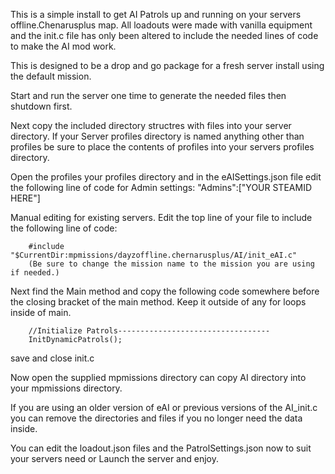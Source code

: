 This is a simple install to get AI Patrols up and running on your servers offline.Chenarusplus map.
All loadouts were made with vanilla equipment and the init.c file has only been altered to include 
the needed lines of code to make the AI mod work.

This is designed to be a drop and go package for a fresh server install using the default mission.

Start and run the server one time to generate the needed files then shutdown first.

Next copy the included directory structres with files into your server directory. 
If your Server profiles directory is named anything other than profiles be sure to
place the contents of profiles into your servers profiles directory.

Open the profiles your profiles directory and in the eAISettings.json file edit the following line of
code for Admin settings:
		"Admins":["YOUR STEAMID HERE"]

Manual editing for existing servers.
Edit the top line of your file to include the following line of code:

		#include "$CurrentDir:mpmissions/dayzoffline.chernarusplus/AI/init_eAI.c"
		(Be sure to change the mission name to the mission you are using if needed.)

Next find the Main method and copy the following code somewhere before the closing bracket
 of the main method. Keep it outside of any for loops inside of main.
 
		//Initialize Patrols----------------------------------
		InitDynamicPatrols();		

save and close init.c

 Now open the supplied mpmissions directory can copy AI directory into your mpmissions directory.
 
 If you are using an older version of eAI or previous versions of the AI_init.c you can
remove the directories and files if you no longer need the data inside.

 You can edit the loadout.json files and the PatrolSettings.json now to suit your servers need
or Launch the server and enjoy.
